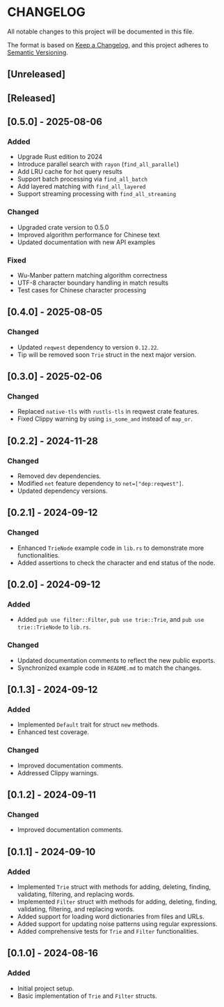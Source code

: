 # CHANGELOG

All notable changes to this project will be documented in this file.

The format is based on [Keep a Changelog](https://keepachangelog.com/en/1.0.0/),
and this project adheres to [Semantic Versioning](https://semver.org/spec/v2.0.0.html).

## [Unreleased]

## [Released]

## [0.5.0] - 2025-08-06

### Added

- Upgrade Rust edition to 2024
- Introduce parallel search with `rayon` (`find_all_parallel`)
- Add LRU cache for hot query results
- Support batch processing via `find_all_batch`
- Add layered matching with `find_all_layered`
- Support streaming processing with `find_all_streaming`

### Changed

- Upgraded crate version to 0.5.0
- Improved algorithm performance for Chinese text
- Updated documentation with new API examples

### Fixed

- Wu-Manber pattern matching algorithm correctness
- UTF-8 character boundary handling in match results
- Test cases for Chinese character processing

## [0.4.0] - 2025-08-05

### Changed

- Updated `reqwest` dependency to version `0.12.22`.
- Tip will be removed soon `Trie` struct in the next major version.

## [0.3.0] - 2025-02-06

### Changed

- Replaced `native-tls` with `rustls-tls` in reqwest crate features.
- Fixed Clippy warning by using `is_some_and` instead of `map_or`.

## [0.2.2] - 2024-11-28

### Changed

- Removed dev dependencies.
- Modified `net` feature dependency to `net=["dep:reqwest"]`.
- Updated dependency versions.

## [0.2.1] - 2024-09-12

### Changed

- Enhanced `TrieNode` example code in `lib.rs` to demonstrate more functionalities.
- Added assertions to check the character and end status of the node.

## [0.2.0] - 2024-09-12

### Added

- Added `pub use filter::Filter`, `pub use trie::Trie`, and `pub use trie::TrieNode` to `lib.rs`.

### Changed

- Updated documentation comments to reflect the new public exports.
- Synchronized example code in `README.md` to match the changes.

## [0.1.3] - 2024-09-12

### Added

- Implemented `Default` trait for struct `new` methods.
- Enhanced test coverage.

### Changed

- Improved documentation comments.
- Addressed Clippy warnings.

## [0.1.2] - 2024-09-11

### Changed

- Improved documentation comments.

## [0.1.1] - 2024-09-10

### Added

- Implemented `Trie` struct with methods for adding, deleting, finding, validating, filtering, and replacing words.
- Implemented `Filter` struct with methods for adding, deleting, finding, validating, filtering, and replacing words.
- Added support for loading word dictionaries from files and URLs.
- Added support for updating noise patterns using regular expressions.
- Added comprehensive tests for `Trie` and `Filter` functionalities.

## [0.1.0] - 2024-08-16

### Added

- Initial project setup.
- Basic implementation of `Trie` and `Filter` structs.